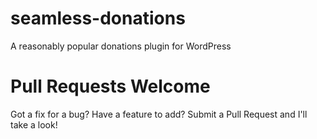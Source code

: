 # seamless-donations
A reasonably popular donations plugin for WordPress

Pull Requests Welcome
=====================

Got a fix for a bug? Have a feature to add? Submit a Pull Request and I'll take a look!

